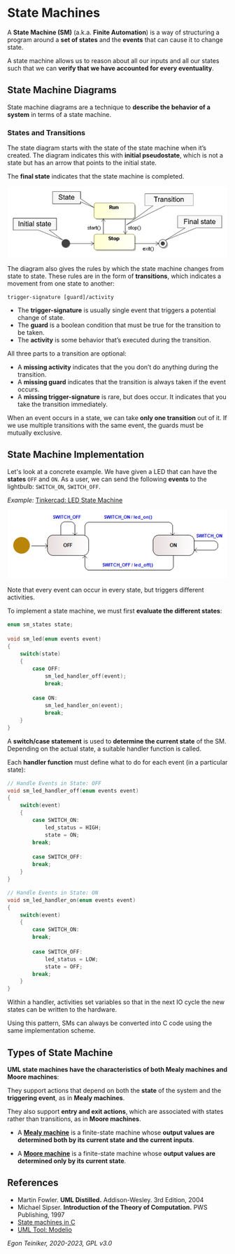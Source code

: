 # State Machines

A **State Machine (SM)** (a.k.a. **Finite Automation**) is a way of structuring a program around a 
**set of states** and the **events** that can cause it to change state.

A state machine allows us to reason about all our inputs and all our states such that we 
can **verify that we have accounted for every eventuality**.


## State Machine Diagrams

State machine diagrams are a technique to **describe the behavior of a system** in terms of a
state machine.

### States and Transitions

The state diagram starts with the state of the state machine when it’s created. 
The diagram indicates this with **initial pseudostate**, which is not a state but 
has an arrow that points to the initial state. 

The **final state** indicates that the state machine is completed.

![States and Transitions](figures/StatesAndTransitions.png)

The diagram also gives the rules by which the state machine changes from state to state. 
These rules are in the form of **transitions**, which indicates a movement from one state to another:
```
trigger-signature [guard]/activity 
```
* The **trigger-signature** is usually single event that triggers a potential change of state.
* The **guard** is a boolean condition that must be true for the transition to be taken.
* The **activity** is some behavior that’s executed during the transition.

All three parts to a transition are optional:
* A **missing activity** indicates that the you don’t do anything during the transition.
* A **missing guard** indicates that the transition is always taken if the event occurs.
* A **missing trigger-signature** is rare, but does occur. It indicates that you take the transition immediately.
 
When an event occurs in a state, we can take **only one transition** out of it. 
If we use multiple transitions with the same event, the guards must be mutually exclusive. 

## State Machine Implementation  

Let's look at a concrete example. 
We have given a LED that can have the **states** `OFF` and `ON`.
As a user, we can send the following **events** to the lightbulb: `SWITCH_ON`, `SWITCH_OFF`.

_Example:_ [Tinkercad: LED State Machine](https://www.tinkercad.com/things/47lGqM81tf0) 

![SM LED](sm-led/sm-led-diagram.png)

Note that every event can occur in every state, but triggers different activities.

To implement a state machine, we must first **evaluate the different states**:

```C
enum sm_states state;  

void sm_led(enum events event)
{
    switch(state)
    {
        case OFF:
            sm_led_handler_off(event);
            break;

        case ON:
            sm_led_handler_on(event);
            break;
    }
}
```
A **switch/case statement** is used to **determine the current state** of the SM. 
Depending on the actual state, a suitable handler function is called.

Each **handler function** must define what to do for each event (in a particular state):
```C
// Handle Events in State: OFF
void sm_led_handler_off(enum events event)
{
    switch(event)
    {
        case SWITCH_ON:
            led_status = HIGH;
            state = ON;
        break;

        case SWITCH_OFF:
        break;
    }
}
```

```C
// Handle Events in State: ON
void sm_led_handler_on(enum events event)
{
    switch(event)
    {
        case SWITCH_ON:
        break;

        case SWITCH_OFF:
            led_status = LOW;
            state = OFF;
        break;
    }
}
```

Within a handler, activities set variables so that in the next IO cycle the new states can be written to the hardware.

Using this pattern, SMs can always be converted into C code using the same implementation scheme.


## Types of State Machine

**UML state machines have the characteristics of both Mealy machines and Moore machines**: 

They support actions that depend on both the **state** of the system and the **triggering event**, 
as in **Mealy machines**.

They also support **entry and exit actions**, which are associated with states 
rather than transitions, as in **Moore machines**.

* A [**Mealy machine**](https://en.wikipedia.org/wiki/Mealy_machine)
	is a finite-state machine whose **output values are determined both by its current state and the current inputs**. 

* A [**Moore machine**](https://en.wikipedia.org/wiki/Moore_machine)
	is a finite-state machine whose **output values are determined only by its current state**. 

## References
* Martin Fowler. **UML Distilled.** Addison-Wesley. 3rd Edition, 2004
* Michael Sipser. **Introduction of the Theory of Computation.** PWS Publishing, 1997
* [State machines in C](https://yakking.branchable.com/posts/state-machines-in-c/)
* [UML Tool: Modelio](https://www.modelio.org/) 

*Egon Teiniker, 2020-2023, GPL v3.0* 
